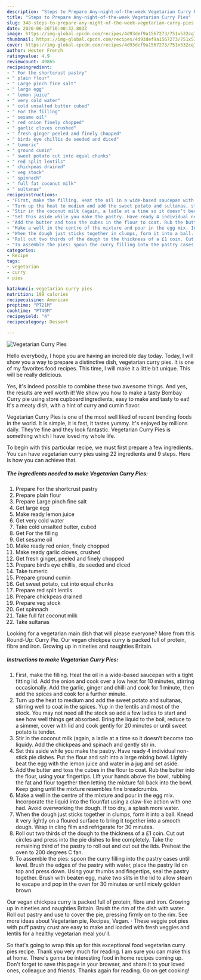 ```yaml
---
description: "Steps to Prepare Any-night-of-the-week Vegetarian Curry Pies"
title: "Steps to Prepare Any-night-of-the-week Vegetarian Curry Pies"
slug: 348-steps-to-prepare-any-night-of-the-week-vegetarian-curry-pies
date: 2020-06-26T16:40:32.803Z
image: https://img-global.cpcdn.com/recipes/4d93def9a1567273/751x532cq70/vegetarian-curry-pies-recipe-main-photo.jpg
thumbnail: https://img-global.cpcdn.com/recipes/4d93def9a1567273/751x532cq70/vegetarian-curry-pies-recipe-main-photo.jpg
cover: https://img-global.cpcdn.com/recipes/4d93def9a1567273/751x532cq70/vegetarian-curry-pies-recipe-main-photo.jpg
author: Hester French
ratingvalue: 4.9
reviewcount: 49865
recipeingredient:
- " For the shortcrust pastry"
- " plain flour"
- " Large pinch fine salt"
- " large egg"
- " lemon juice"
- " very cold water"
- " cold unsalted butter cubed"
- " For the filling"
- " sesame oil"
- " red onion finely chopped"
- " garlic cloves crushed"
- " fresh ginger peeled and finely chopped"
- " birds eye chillis de seeded and diced"
- " tumeric"
- " ground cumin"
- " sweet potato cut into equal chunks"
- " red split lentils"
- " chickpeas drained"
- " veg stock"
- " spinnach"
- " full fat coconut milk"
- " sultanas"
recipeinstructions:
- "First, make the filling. Heat the oil in a wide-based saucepan with a tight fitting lid. Add the onion and cook over a low heat for 10 minutes, stirring occasionally. Add the garlic, ginger and chilli and cook for 1 minute, then add the spices and cook for a further minute."
- "Turn up the heat to medium and add the sweet potato and sultanas, stirring well to coat in the spices. Yup in the lentils and most of the stock. You may not need all the stock so add a few ladles to start and see how well things get absorbed. Bring the liquid to the boil, reduce to a simmer, cover with lid and cook gently for 20 minutes or until sweet potato is tender."
- "Stir in the coconut milk (again, a ladle at a time so it doesn’t become too liquidy. Add the chickpeas and spinach and gently stir in."
- "Set this aside while you make the pastry. Have ready 4 individual non-stick pie dishes. Put the flour and salt into a large mixing bowl. Lightly beat the egg with the lemon juice and water in a jug and set aside."
- "Add the butter and toss the cubes in the flour to coat. Rub the butter into the flour, using your fingertips. Lift your hands above the bowl, rubbing the fat and flour together then letting the mixture fall back into the bowl. Keep going until the mixture resembles fine breadcrumbs."
- "Make a well in the centre of the mixture and pour in the egg mix. Incorporate the liquid into the flour/fat using a claw-like action with one had. Avoid overworking the dough. If too dry, a splash more water."
- "When the dough just sticks together in clumps, form it into a ball. Knead it very lightly on a floured surface to bring it together into a smooth dough. Wrap in cling film and refrigerate for 30 minutes."
- "Roll out two thirds of the dough to the thickness of a £1 coin. Cut out circles and press into the pie dishes to line completely. Take the remaining third of the pastry to roll out and cut out the lids. Preheat the oven to 200 degrees C fan."
- "To assemble the pies: spoon the curry filling into the pastry cases until level. Brush the edges of the pastry with water, place the pastry lid on top and press down. Using your thumbs and fingertips, seal the pastry together. Brush with beaten egg, make two slits in the lid to allow steam to escape and pop in the oven for 30 minutes or until nicely golden brown."
categories:
- Recipe
tags:
- vegetarian
- curry
- pies

katakunci: vegetarian curry pies 
nutrition: 199 calories
recipecuisine: American
preptime: "PT21M"
cooktime: "PT49M"
recipeyield: "4"
recipecategory: Dessert

---
```



![Vegetarian Curry Pies](https://img-global.cpcdn.com/recipes/4d93def9a1567273/751x532cq70/vegetarian-curry-pies-recipe-main-photo.jpg)

Hello everybody, I hope you are having an incredible day today. Today, I will show you a way to prepare a distinctive dish, vegetarian curry pies. It is one of my favorites food recipes. This time, I will make it a little bit unique. This will be really delicious.

Yes, it&#39;s indeed possible to combine these two awesome things. And yes, the results are well worth it! We show you how to make a tasty Bombay Curry pie using store cupboard ingredients, easy to make and tasty to eat! It&#39;s a meaty dish, with a hint of curry and cumin flavor.

Vegetarian Curry Pies is one of the most well liked of recent trending foods in the world. It is simple, it is fast, it tastes yummy. It's enjoyed by millions daily. They're fine and they look fantastic. Vegetarian Curry Pies is something which I have loved my whole life.


To begin with this particular recipe, we must first prepare a few ingredients. You can have vegetarian curry pies using 22 ingredients and 9 steps. Here is how you can achieve that.

<!--inarticleads1-->

##### The ingredients needed to make Vegetarian Curry Pies:

1. Prepare  For the shortcrust pastry
1. Prepare  plain flour
1. Prepare  Large pinch fine salt
1. Get  large egg
1. Make ready  lemon juice
1. Get  very cold water
1. Take  cold unsalted butter, cubed
1. Get  For the filling
1. Get  sesame oil
1. Make ready  red onion, finely chopped
1. Make ready  garlic cloves, crushed
1. Get  fresh ginger, peeled and finely chopped
1. Prepare  bird’s eye chillis, de seeded and diced
1. Take  tumeric
1. Prepare  ground cumin
1. Get  sweet potato, cut into equal chunks
1. Prepare  red split lentils
1. Prepare  chickpeas drained
1. Prepare  veg stock
1. Get  spinnach
1. Take  full fat coconut milk
1. Take  sultanas


Looking for a vegetarian main dish that will please everyone? More from this Round-Up: Curry Pie. Our vegan chickpea curry is packed full of protein, fibre and iron. Growing up in nineties and naughties Britain. 

<!--inarticleads2-->

##### Instructions to make Vegetarian Curry Pies:

1. First, make the filling. Heat the oil in a wide-based saucepan with a tight fitting lid. Add the onion and cook over a low heat for 10 minutes, stirring occasionally. Add the garlic, ginger and chilli and cook for 1 minute, then add the spices and cook for a further minute.
1. Turn up the heat to medium and add the sweet potato and sultanas, stirring well to coat in the spices. Yup in the lentils and most of the stock. You may not need all the stock so add a few ladles to start and see how well things get absorbed. Bring the liquid to the boil, reduce to a simmer, cover with lid and cook gently for 20 minutes or until sweet potato is tender.
1. Stir in the coconut milk (again, a ladle at a time so it doesn’t become too liquidy. Add the chickpeas and spinach and gently stir in.
1. Set this aside while you make the pastry. Have ready 4 individual non-stick pie dishes. Put the flour and salt into a large mixing bowl. Lightly beat the egg with the lemon juice and water in a jug and set aside.
1. Add the butter and toss the cubes in the flour to coat. Rub the butter into the flour, using your fingertips. Lift your hands above the bowl, rubbing the fat and flour together then letting the mixture fall back into the bowl. Keep going until the mixture resembles fine breadcrumbs.
1. Make a well in the centre of the mixture and pour in the egg mix. Incorporate the liquid into the flour/fat using a claw-like action with one had. Avoid overworking the dough. If too dry, a splash more water.
1. When the dough just sticks together in clumps, form it into a ball. Knead it very lightly on a floured surface to bring it together into a smooth dough. Wrap in cling film and refrigerate for 30 minutes.
1. Roll out two thirds of the dough to the thickness of a £1 coin. Cut out circles and press into the pie dishes to line completely. Take the remaining third of the pastry to roll out and cut out the lids. Preheat the oven to 200 degrees C fan.
1. To assemble the pies: spoon the curry filling into the pastry cases until level. Brush the edges of the pastry with water, place the pastry lid on top and press down. Using your thumbs and fingertips, seal the pastry together. Brush with beaten egg, make two slits in the lid to allow steam to escape and pop in the oven for 30 minutes or until nicely golden brown.


Our vegan chickpea curry is packed full of protein, fibre and iron. Growing up in nineties and naughties Britain. Brush the rim of the dish with water. Roll out pastry and use to cover the pie, pressing firmly on to the rim. See more ideas about Vegetarian pie, Recipes, Vegan. · These veggie pot pies with puff pastry crust are easy to make and loaded with fresh veggies and lentils for a healthy vegetarian meal you&#39;ll. 

So that's going to wrap this up for this exceptional food vegetarian curry pies recipe. Thank you very much for reading. I am sure you can make this at home. There's gonna be interesting food in home recipes coming up. Don't forget to save this page in your browser, and share it to your loved ones, colleague and friends. Thanks again for reading. Go on get cooking!
